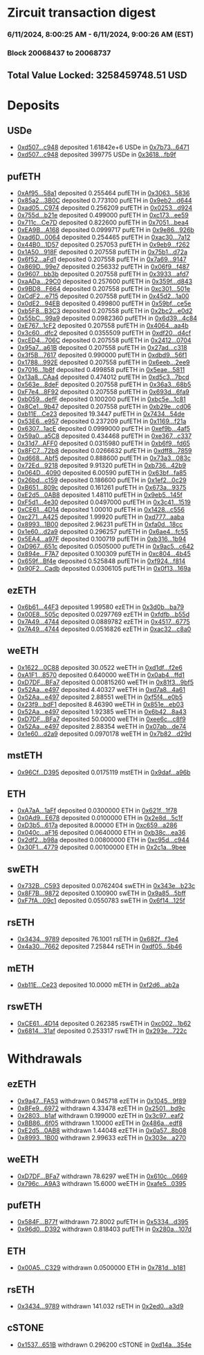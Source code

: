 # Zircuit transaction digest
### 6/11/2024, 8:00:25 AM - 6/11/2024, 9:00:26 AM (EST)
### Block 20068437 to 20068737

## Total Value Locked: 3258459748.51 USD

# Deposits
## USDe
- [0xd507...c948](https://etherscan.io/address/0xd507eEeF2152d54B8c00CBA499340f7B7a59c948) deposited 1.61842e+6 USDe in [0x7b73...6471](https://etherscan.io/tx/0xd507eEeF2152d54B8c00CBA499340f7B7a59c948)
- [0xd507...c948](https://etherscan.io/address/0xd507eEeF2152d54B8c00CBA499340f7B7a59c948) deposited 399775 USDe in [0x3618...fb9f](https://etherscan.io/tx/0xd507eEeF2152d54B8c00CBA499340f7B7a59c948)
## pufETH
- [0xAf95...58a1](https://etherscan.io/address/0xAf95F6614810B11Dfbf7dcFB98e90215A48058a1) deposited 0.255464 pufETH in [0x3063...5836](https://etherscan.io/tx/0xAf95F6614810B11Dfbf7dcFB98e90215A48058a1)
- [0x85a2...3B0C](https://etherscan.io/address/0x85a24c4C7678cBd1eC915C14aE00a98296953B0C) deposited 0.773100 pufETH in [0x9eb2...d644](https://etherscan.io/tx/0x85a24c4C7678cBd1eC915C14aE00a98296953B0C)
- [0xad05...C974](https://etherscan.io/address/0xad057FfdB3f98E0bC2B079894B8e5E52a00eC974) deposited 0.256209 pufETH in [0x0253...d924](https://etherscan.io/tx/0xad057FfdB3f98E0bC2B079894B8e5E52a00eC974)
- [0x755d...b21e](https://etherscan.io/address/0x755dAC4F41034c93364f0a2D357aD45d768fb21e) deposited 0.499000 pufETH in [0xc173...ee59](https://etherscan.io/tx/0x755dAC4F41034c93364f0a2D357aD45d768fb21e)
- [0x711c...Ce7D](https://etherscan.io/address/0x711cD80a22A83e7193E07C91EfC426F01651Ce7D) deposited 0.822600 pufETH in [0x7051...bea4](https://etherscan.io/tx/0x711cD80a22A83e7193E07C91EfC426F01651Ce7D)
- [0xEA9B...A168](https://etherscan.io/address/0xEA9BB8D1B95267c6203FCe22A3Ccd97dff90A168) deposited 0.0999717 pufETH in [0x9e86...926b](https://etherscan.io/tx/0xEA9BB8D1B95267c6203FCe22A3Ccd97dff90A168)
- [0xad6D...0064](https://etherscan.io/address/0xad6D1be0a673267d773dcB4CF3826C9789350064) deposited 0.254465 pufETH in [0xac30...7a12](https://etherscan.io/tx/0xad6D1be0a673267d773dcB4CF3826C9789350064)
- [0x44B0...1D57](https://etherscan.io/address/0x44B0D51606DE89Df4159F466D0Cd9747d6C41D57) deposited 0.257053 pufETH in [0x9eb9...f262](https://etherscan.io/tx/0x44B0D51606DE89Df4159F466D0Cd9747d6C41D57)
- [0x1A50...918F](https://etherscan.io/address/0x1A508Ba38388D9b6FD78afC2801F16324b26918F) deposited 0.207558 pufETH in [0x75b1...d72a](https://etherscan.io/tx/0x1A508Ba38388D9b6FD78afC2801F16324b26918F)
- [0x6f52...aFd1](https://etherscan.io/address/0x6f52873eaF01c41743ea247B2DDe71271178aFd1) deposited 0.207558 pufETH in [0x7a69...9147](https://etherscan.io/tx/0x6f52873eaF01c41743ea247B2DDe71271178aFd1)
- [0x869D...99e7](https://etherscan.io/address/0x869Db11160F99a4C6cfcfAe44f70022b22b199e7) deposited 0.256332 pufETH in [0x06f9...f487](https://etherscan.io/tx/0x869Db11160F99a4C6cfcfAe44f70022b22b199e7)
- [0x9607...bb3b](https://etherscan.io/address/0x9607ed21cfb370397DaAa9A87170034F8bBfbb3b) deposited 0.207558 pufETH in [0x3933...afd7](https://etherscan.io/tx/0x9607ed21cfb370397DaAa9A87170034F8bBfbb3b)
- [0xaADa...29C0](https://etherscan.io/address/0xaADaCde3EC0915235Aa2DE6018Ed0365E93C29C0) deposited 0.257600 pufETH in [0x359f...d843](https://etherscan.io/tx/0xaADaCde3EC0915235Aa2DE6018Ed0365E93C29C0)
- [0x9BD8...F664](https://etherscan.io/address/0x9BD8db24C7501Aca05a684DE2958C22D3e63F664) deposited 0.207558 pufETH in [0xc301...501e](https://etherscan.io/tx/0x9BD8db24C7501Aca05a684DE2958C22D3e63F664)
- [0xCdF2...e715](https://etherscan.io/address/0xCdF20f1E59D72E8D10953b078D20C032F2b3e715) deposited 0.207558 pufETH in [0x45d2...1a00](https://etherscan.io/tx/0xCdF20f1E59D72E8D10953b078D20C032F2b3e715)
- [0x0dE2...94EB](https://etherscan.io/address/0x0dE2AfF670Dd19394f96Bad9b14a8df11C9a94EB) deposited 0.499800 pufETH in [0x59bf...ce5e](https://etherscan.io/tx/0x0dE2AfF670Dd19394f96Bad9b14a8df11C9a94EB)
- [0xb5F8...B3C3](https://etherscan.io/address/0xb5F8A7A4d06858bfD2Bfe3175a99A1379939B3C3) deposited 0.207558 pufETH in [0x2bc2...e0d2](https://etherscan.io/tx/0xb5F8A7A4d06858bfD2Bfe3175a99A1379939B3C3)
- [0x55bC...99a9](https://etherscan.io/address/0x55bCA726Cb765490AA0213FFe422D447c6DF99a9) deposited 0.0982360 pufETH in [0x6d39...4c84](https://etherscan.io/tx/0x55bCA726Cb765490AA0213FFe422D447c6DF99a9)
- [0xE767...1cF2](https://etherscan.io/address/0xE7674083bCe9d10cB86e02Bde1029E28bbF21cF2) deposited 0.207558 pufETH in [0x4064...aa4b](https://etherscan.io/tx/0xE7674083bCe9d10cB86e02Bde1029E28bbF21cF2)
- [0x3c60...dfc2](https://etherscan.io/address/0x3c60d8d8fbF4B72194f3d056a49B2BCBbDd4dfc2) deposited 0.0355509 pufETH in [0xdf20...d4cf](https://etherscan.io/tx/0x3c60d8d8fbF4B72194f3d056a49B2BCBbDd4dfc2)
- [0xcED4...706C](https://etherscan.io/address/0xcED45A7246FC9b6AD35DFD61cB750e2e7684706C) deposited 0.207558 pufETH in [0x2412...0704](https://etherscan.io/tx/0xcED45A7246FC9b6AD35DFD61cB750e2e7684706C)
- [0x95a7...a61B](https://etherscan.io/address/0x95a7D00F23b3475609E2b903143eDA36B9F2a61B) deposited 0.207558 pufETH in [0x27ad...c318](https://etherscan.io/tx/0x95a7D00F23b3475609E2b903143eDA36B9F2a61B)
- [0x3f5B...7617](https://etherscan.io/address/0x3f5B5930f62BcCcA5d844738AF254c2F948D7617) deposited 0.990000 pufETH in [0xdbd9...56f1](https://etherscan.io/tx/0x3f5B5930f62BcCcA5d844738AF254c2F948D7617)
- [0x1788...992E](https://etherscan.io/address/0x1788dD8c44089567Ca7c102BDFb764358D32992E) deposited 0.207558 pufETH in [0x6eeb...2ee9](https://etherscan.io/tx/0x1788dD8c44089567Ca7c102BDFb764358D32992E)
- [0x7016...1b8f](https://etherscan.io/address/0x70165ee59E2BaBfB4e4eb079F0638248Ad3d1b8f) deposited 0.499858 pufETH in [0x5eae...5811](https://etherscan.io/tx/0x70165ee59E2BaBfB4e4eb079F0638248Ad3d1b8f)
- [0x13a8...CAa4](https://etherscan.io/address/0x13a8Aa03c346607ee9f88dE5E03ED1174341CAa4) deposited 0.474012 pufETH in [0xd5c3...7bcd](https://etherscan.io/tx/0x13a8Aa03c346607ee9f88dE5E03ED1174341CAa4)
- [0x563e...8deF](https://etherscan.io/address/0x563e11C4D57476894FfBE045368a6D2e8EcA8deF) deposited 0.207558 pufETH in [0x36a3...68b5](https://etherscan.io/tx/0x563e11C4D57476894FfBE045368a6D2e8EcA8deF)
- [0xF7e4...8F92](https://etherscan.io/address/0xF7e49F842b4F4e91d548F787F4D06e4d30478F92) deposited 0.207558 pufETH in [0x693d...6fa9](https://etherscan.io/tx/0xF7e49F842b4F4e91d548F787F4D06e4d30478F92)
- [0xb059...defF](https://etherscan.io/address/0xb059E6fb54dcd9591D461055DcC53f4eE0c5defF) deposited 0.100200 pufETH in [0xbc5e...1c81](https://etherscan.io/tx/0xb059E6fb54dcd9591D461055DcC53f4eE0c5defF)
- [0x8Ce1...9b47](https://etherscan.io/address/0x8Ce17d9bfe332fdFb2f6983185be704e83F09b47) deposited 0.207558 pufETH in [0xb29e...cd06](https://etherscan.io/tx/0x8Ce17d9bfe332fdFb2f6983185be704e83F09b47)
- [0xb11E...Ce23](https://etherscan.io/address/0xb11E8B33B0b4dD7329d06BA550EBe193eC35Ce23) deposited 19.3447 pufETH in [0x7434...54de](https://etherscan.io/tx/0xb11E8B33B0b4dD7329d06BA550EBe193eC35Ce23)
- [0x53E6...e957](https://etherscan.io/address/0x53E6f4353041E93c9A6237441C4Aa965811Be957) deposited 0.237209 pufETH in [0x1169...f21a](https://etherscan.io/tx/0x53E6f4353041E93c9A6237441C4Aa965811Be957)
- [0x6307...1acE](https://etherscan.io/address/0x6307b34930a1c17cF53f4c8385DCEb65C3d71acE) deposited 0.0999000 pufETH in [0xef9b...4af5](https://etherscan.io/tx/0x6307b34930a1c17cF53f4c8385DCEb65C3d71acE)
- [0x59a0...a5C8](https://etherscan.io/address/0x59a016B1ae67dAF23008b59389286236f477a5C8) deposited 0.434468 pufETH in [0xe367...c337](https://etherscan.io/tx/0x59a016B1ae67dAF23008b59389286236f477a5C8)
- [0x31d7...AFF0](https://etherscan.io/address/0x31d7AdcfF972Daf2Aff059b061A92Ef5F683AFF0) deposited 0.0315980 pufETH in [0xb6f9...fd65](https://etherscan.io/tx/0x31d7AdcfF972Daf2Aff059b061A92Ef5F683AFF0)
- [0x8FC7...72b8](https://etherscan.io/address/0x8FC7a5380CDcf67fC78AFaAE2f75aa1C485472b8) deposited 0.0266632 pufETH in [0xdff8...7859](https://etherscan.io/tx/0x8FC7a5380CDcf67fC78AFaAE2f75aa1C485472b8)
- [0xd668...Abf5](https://etherscan.io/address/0xd668337cB6b623216a93e55b76F8AF19aF10Abf5) deposited 0.888600 pufETH in [0x73a3...083c](https://etherscan.io/tx/0xd668337cB6b623216a93e55b76F8AF19aF10Abf5)
- [0x72Ed...9218](https://etherscan.io/address/0x72EddC0166B5629c1cb71D302c76544d01089218) deposited 9.91320 pufETH in [0xb736...42b9](https://etherscan.io/tx/0x72EddC0166B5629c1cb71D302c76544d01089218)
- [0x064D...4090](https://etherscan.io/address/0x064D29f1B95FD61BeBC6a3932c134b8389534090) deposited 6.00590 pufETH in [0x63bf...fa85](https://etherscan.io/tx/0x064D29f1B95FD61BeBC6a3932c134b8389534090)
- [0x26bd...c159](https://etherscan.io/address/0x26bd2f2931e0857D7e749ED4a4a6ecfEd9adc159) deposited 0.186600 pufETH in [0x1ef2...0c29](https://etherscan.io/tx/0x26bd2f2931e0857D7e749ED4a4a6ecfEd9adc159)
- [0xB651...809c](https://etherscan.io/address/0xB6519cd3B43d9098570CAFD89219b301173B809c) deposited 0.161261 pufETH in [0x673a...9375](https://etherscan.io/tx/0xB6519cd3B43d9098570CAFD89219b301173B809c)
- [0xE2d5...0AB8](https://etherscan.io/address/0xE2d5b3a6b6aaEaA52bab0FEE67300aeb66960AB8) deposited 1.48110 pufETH in [0x9eb5...145f](https://etherscan.io/tx/0xE2d5b3a6b6aaEaA52bab0FEE67300aeb66960AB8)
- [0xF5d1...4e30](https://etherscan.io/address/0xF5d1630Bd025C70287d31f2DEf563FcBc8AE4e30) deposited 0.0497000 pufETH in [0x3c41...1519](https://etherscan.io/tx/0xF5d1630Bd025C70287d31f2DEf563FcBc8AE4e30)
- [0xCE61...4D14](https://etherscan.io/address/0xCE61Bfaa4B80966C96296FbC3288E4179c024D14) deposited 1.00010 pufETH in [0x1428...c556](https://etherscan.io/tx/0xCE61Bfaa4B80966C96296FbC3288E4179c024D14)
- [0xc271...A425](https://etherscan.io/address/0xc27151d94b52bF139C87ccA52AD9310C1758A425) deposited 1.99920 pufETH in [0xd777...aaba](https://etherscan.io/tx/0xc27151d94b52bF139C87ccA52AD9310C1758A425)
- [0x8993...1B00](https://etherscan.io/address/0x8993425e638E9d290A9463887f03F00Be01C1B00) deposited 2.96231 pufETH in [0xfa0d...18cc](https://etherscan.io/tx/0x8993425e638E9d290A9463887f03F00Be01C1B00)
- [0x1e60...d2a9](https://etherscan.io/address/0x1e601A3CDe69b39ddE09bF0f03502ee1c080d2a9) deposited 0.296257 pufETH in [0x6ae4...fc55](https://etherscan.io/tx/0x1e601A3CDe69b39ddE09bF0f03502ee1c080d2a9)
- [0x5EA4...a97F](https://etherscan.io/address/0x5EA47984eE5Dc597Df7EdBDC83d0F9a786E4a97F) deposited 0.100719 pufETH in [0xb316...1b94](https://etherscan.io/tx/0x5EA47984eE5Dc597Df7EdBDC83d0F9a786E4a97F)
- [0xD967...651c](https://etherscan.io/address/0xD9676f24f52adb241C00f91A075881a3B7ef651c) deposited 0.0505000 pufETH in [0x9ac5...c642](https://etherscan.io/tx/0xD9676f24f52adb241C00f91A075881a3B7ef651c)
- [0x894e...F7A7](https://etherscan.io/address/0x894e494F42B427712aCc0a7f95aa281277A3F7A7) deposited 0.100309 pufETH in [0xc804...4b45](https://etherscan.io/tx/0x894e494F42B427712aCc0a7f95aa281277A3F7A7)
- [0x659f...Bf4e](https://etherscan.io/address/0x659fBc0Fc53EA0368793585d1e2C76d6eF48Bf4e) deposited 0.525848 pufETH in [0xf924...f814](https://etherscan.io/tx/0x659fBc0Fc53EA0368793585d1e2C76d6eF48Bf4e)
- [0x90F2...Cadb](https://etherscan.io/address/0x90F2dCa0d526f6ecd981d47121df461FB598Cadb) deposited 0.0306105 pufETH in [0x0f13...169a](https://etherscan.io/tx/0x90F2dCa0d526f6ecd981d47121df461FB598Cadb)
## ezETH
- [0x6b61...44F3](https://etherscan.io/address/0x6b61B957201ba22F2bE09F8dfe34B7E4F46b44F3) deposited 1.99580 ezETH in [0x3d0b...ba79](https://etherscan.io/tx/0x6b61B957201ba22F2bE09F8dfe34B7E4F46b44F3)
- [0x00E8...505c](https://etherscan.io/address/0x00E855e13CCde7f02CcBbEAeA75550b7156B505c) deposited 0.0297769 ezETH in [0xfdfb...b55d](https://etherscan.io/tx/0x00E855e13CCde7f02CcBbEAeA75550b7156B505c)
- [0x7A49...4744](https://etherscan.io/address/0x7A493Be5c2ce014cD049Bf178a1ac0Db1B434744) deposited 0.0889782 ezETH in [0x4517...6775](https://etherscan.io/tx/0x7A493Be5c2ce014cD049Bf178a1ac0Db1B434744)
- [0x7A49...4744](https://etherscan.io/address/0x7A493Be5c2ce014cD049Bf178a1ac0Db1B434744) deposited 0.0516826 ezETH in [0xac32...c8a0](https://etherscan.io/tx/0x7A493Be5c2ce014cD049Bf178a1ac0Db1B434744)
## weETH
- [0x1622...0C88](https://etherscan.io/address/0x1622bF66E644a0d002035faA659D9f7167960C88) deposited 30.0522 weETH in [0xd1df...f2e6](https://etherscan.io/tx/0x1622bF66E644a0d002035faA659D9f7167960C88)
- [0xA1F1...8570](https://etherscan.io/address/0xA1F1297Cb34306dF08781e2F3c3fBaefd0998570) deposited 0.640000 weETH in [0x0ab4...ffd1](https://etherscan.io/tx/0xA1F1297Cb34306dF08781e2F3c3fBaefd0998570)
- [0xD7DF...BFa7](https://etherscan.io/address/0xD7DF7E085214743530afF339aFC420c7c720BFa7) deposited 0.00815260 weETH in [0x81f3...9bf5](https://etherscan.io/tx/0xD7DF7E085214743530afF339aFC420c7c720BFa7)
- [0x52Aa...e497](https://etherscan.io/address/0x52Aa899454998Be5b000Ad077a46Bbe360F4e497) deposited 4.40327 weETH in [0xd7a8...4a61](https://etherscan.io/tx/0x52Aa899454998Be5b000Ad077a46Bbe360F4e497)
- [0x52Aa...e497](https://etherscan.io/address/0x52Aa899454998Be5b000Ad077a46Bbe360F4e497) deposited 2.88551 weETH in [0xf5f4...e0b5](https://etherscan.io/tx/0x52Aa899454998Be5b000Ad077a46Bbe360F4e497)
- [0x23f9...bdF1](https://etherscan.io/address/0x23f9D045ED3655801b9824Ee52Cb2358D407bdF1) deposited 8.46390 weETH in [0x851e...eb03](https://etherscan.io/tx/0x23f9D045ED3655801b9824Ee52Cb2358D407bdF1)
- [0x52Aa...e497](https://etherscan.io/address/0x52Aa899454998Be5b000Ad077a46Bbe360F4e497) deposited 1.92385 weETH in [0x6b42...8a43](https://etherscan.io/tx/0x52Aa899454998Be5b000Ad077a46Bbe360F4e497)
- [0xD7DF...BFa7](https://etherscan.io/address/0xD7DF7E085214743530afF339aFC420c7c720BFa7) deposited 50.0000 weETH in [0xee6c...c8f9](https://etherscan.io/tx/0xD7DF7E085214743530afF339aFC420c7c720BFa7)
- [0x52Aa...e497](https://etherscan.io/address/0x52Aa899454998Be5b000Ad077a46Bbe360F4e497) deposited 2.88354 weETH in [0x07ab...de74](https://etherscan.io/tx/0x52Aa899454998Be5b000Ad077a46Bbe360F4e497)
- [0x1e60...d2a9](https://etherscan.io/address/0x1e601A3CDe69b39ddE09bF0f03502ee1c080d2a9) deposited 0.0970178 weETH in [0x7b82...d29d](https://etherscan.io/tx/0x1e601A3CDe69b39ddE09bF0f03502ee1c080d2a9)
## mstETH
- [0x96Cf...D395](https://etherscan.io/address/0x96Cff75d2Cbb86a71105FaF4b5b2a4e4C2B8D395) deposited 0.0175119 mstETH in [0x9daf...a96b](https://etherscan.io/tx/0x96Cff75d2Cbb86a71105FaF4b5b2a4e4C2B8D395)
## ETH
- [0xA7aA...1aFf](https://etherscan.io/address/0xA7aAC318A18E4615098A966F29f7b969e6181aFf) deposited 0.0300000 ETH in [0x621f...1f78](https://etherscan.io/tx/0xA7aAC318A18E4615098A966F29f7b969e6181aFf)
- [0x0Ad9...E678](https://etherscan.io/address/0x0Ad9fBf7Aa4C95133DbeF42f4Cc347C001a6E678) deposited 0.0100000 ETH in [0x2e8d...5c1f](https://etherscan.io/tx/0x0Ad9fBf7Aa4C95133DbeF42f4Cc347C001a6E678)
- [0xD3b5...617a](https://etherscan.io/address/0xD3b52a5CF36434eDc77bb2bc0a4478Ac8E61617a) deposited 8.00000 ETH in [0xc659...a286](https://etherscan.io/tx/0xD3b52a5CF36434eDc77bb2bc0a4478Ac8E61617a)
- [0x040c...aF16](https://etherscan.io/address/0x040c7fC5595DB2b672DEF9910bFC98Ed6828aF16) deposited 0.0640000 ETH in [0xb38c...ea36](https://etherscan.io/tx/0x040c7fC5595DB2b672DEF9910bFC98Ed6828aF16)
- [0x2df2...b98a](https://etherscan.io/address/0x2df292AF809Fd693D94C7D17E36BE352e15Bb98a) deposited 0.00800000 ETH in [0xc95d...c944](https://etherscan.io/tx/0x2df292AF809Fd693D94C7D17E36BE352e15Bb98a)
- [0x30F1...4779](https://etherscan.io/address/0x30F1aF41C3dEb4bDd5CDAE805aD617115d384779) deposited 0.00100000 ETH in [0x2c1a...9bee](https://etherscan.io/tx/0x30F1aF41C3dEb4bDd5CDAE805aD617115d384779)
## swETH
- [0x732B...C593](https://etherscan.io/address/0x732B4Be32851F98AA786eA98790264d8A5f7C593) deposited 0.0762404 swETH in [0x343e...b23c](https://etherscan.io/tx/0x732B4Be32851F98AA786eA98790264d8A5f7C593)
- [0x8F7B...9872](https://etherscan.io/address/0x8F7B9F218F26E4265327F372f0e38F7bc18E9872) deposited 0.100900 swETH in [0x9a85...5bff](https://etherscan.io/tx/0x8F7B9F218F26E4265327F372f0e38F7bc18E9872)
- [0xF7fA...09c1](https://etherscan.io/address/0xF7fAFcE0e9df42Ba9c861ac9874AcaA8b40109c1) deposited 0.0550783 swETH in [0x6f14...125f](https://etherscan.io/tx/0xF7fAFcE0e9df42Ba9c861ac9874AcaA8b40109c1)
## rsETH
- [0x3434...9789](https://etherscan.io/address/0x34349c5569e7B846c3558961552D2202760A9789) deposited 76.1001 rsETH in [0x682f...f3e4](https://etherscan.io/tx/0x34349c5569e7B846c3558961552D2202760A9789)
- [0x4a30...7662](https://etherscan.io/address/0x4a30637958e23328ac61C5074857624D470F7662) deposited 7.25844 rsETH in [0xdf05...5b46](https://etherscan.io/tx/0x4a30637958e23328ac61C5074857624D470F7662)
## mETH
- [0xb11E...Ce23](https://etherscan.io/address/0xb11E8B33B0b4dD7329d06BA550EBe193eC35Ce23) deposited 10.0000 mETH in [0xf2d6...ab2a](https://etherscan.io/tx/0xb11E8B33B0b4dD7329d06BA550EBe193eC35Ce23)
## rswETH
- [0xCE61...4D14](https://etherscan.io/address/0xCE61Bfaa4B80966C96296FbC3288E4179c024D14) deposited 0.262385 rswETH in [0xc002...1b62](https://etherscan.io/tx/0xCE61Bfaa4B80966C96296FbC3288E4179c024D14)
- [0x6814...31af](https://etherscan.io/address/0x68142886F78aAC2A5340ca5096ECBd002F8c31af) deposited 0.253317 rswETH in [0x293e...722c](https://etherscan.io/tx/0x68142886F78aAC2A5340ca5096ECBd002F8c31af)
# Withdrawals
## ezETH
- [0x9a47...FA53](https://etherscan.io/address/0x9a47cc039ce036C8F2A9A7fE0DC38dd417B1FA53) withdrawn 0.945718 ezETH in [0x1045...9f89](https://etherscan.io/tx/0x9a47cc039ce036C8F2A9A7fE0DC38dd417B1FA53)
- [0xBFe9...6972](https://etherscan.io/address/0xBFe98Ba61eb224F657D392333F213f6D75CC6972) withdrawn 4.33478 ezETH in [0x2501...bd9c](https://etherscan.io/tx/0xBFe98Ba61eb224F657D392333F213f6D75CC6972)
- [0x2803...b1af](https://etherscan.io/address/0x28038858c59088B6d2C569DC0679ef05e24Fb1af) withdrawn 0.199000 ezETH in [0x3c97...eaf2](https://etherscan.io/tx/0x28038858c59088B6d2C569DC0679ef05e24Fb1af)
- [0xBB86...6f05](https://etherscan.io/address/0xBB86F1335590A7895485ce7BFF60941f58656f05) withdrawn 1.10000 ezETH in [0x486a...edf8](https://etherscan.io/tx/0xBB86F1335590A7895485ce7BFF60941f58656f05)
- [0xE2d5...0AB8](https://etherscan.io/address/0xE2d5b3a6b6aaEaA52bab0FEE67300aeb66960AB8) withdrawn 1.44048 ezETH in [0x0a57...8b08](https://etherscan.io/tx/0xE2d5b3a6b6aaEaA52bab0FEE67300aeb66960AB8)
- [0x8993...1B00](https://etherscan.io/address/0x8993425e638E9d290A9463887f03F00Be01C1B00) withdrawn 2.99633 ezETH in [0x303e...a270](https://etherscan.io/tx/0x8993425e638E9d290A9463887f03F00Be01C1B00)
## weETH
- [0xD7DF...BFa7](https://etherscan.io/address/0xD7DF7E085214743530afF339aFC420c7c720BFa7) withdrawn 78.6297 weETH in [0x610c...0669](https://etherscan.io/tx/0xD7DF7E085214743530afF339aFC420c7c720BFa7)
- [0x796c...A9A3](https://etherscan.io/address/0x796c4C2B69aDc93592aa7372369d01487EF5A9A3) withdrawn 15.6000 weETH in [0xafe5...0395](https://etherscan.io/tx/0x796c4C2B69aDc93592aa7372369d01487EF5A9A3)
## pufETH
- [0x584F...B77f](https://etherscan.io/address/0x584FB6f0ab178c2B2923e4dB7557268E39D1B77f) withdrawn 72.8002 pufETH in [0x5334...d395](https://etherscan.io/tx/0x584FB6f0ab178c2B2923e4dB7557268E39D1B77f)
- [0x96d0...D392](https://etherscan.io/address/0x96d021550D6881b991d85C885a913CF318f1D392) withdrawn 0.818403 pufETH in [0x280a...107d](https://etherscan.io/tx/0x96d021550D6881b991d85C885a913CF318f1D392)
## ETH
- [0x00A5...C329](https://etherscan.io/address/0x00A54dD33f2aFFFe5487875eC0606A2F93EaC329) withdrawn 0.0500000 ETH in [0x781d...b181](https://etherscan.io/tx/0x00A54dD33f2aFFFe5487875eC0606A2F93EaC329)
## rsETH
- [0x3434...9789](https://etherscan.io/address/0x34349c5569e7B846c3558961552D2202760A9789) withdrawn 141.032 rsETH in [0x2ed0...a3d9](https://etherscan.io/tx/0x34349c5569e7B846c3558961552D2202760A9789)
## cSTONE
- [0x1537...651B](https://etherscan.io/address/0x1537c84889b36b1791bEa4a31fd22d52CFE6651B) withdrawn 0.296200 cSTONE in [0xd14a...354e](https://etherscan.io/tx/0x1537c84889b36b1791bEa4a31fd22d52CFE6651B)
